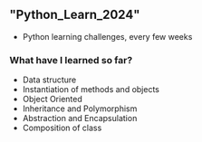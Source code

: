 ## "Python_Learn_2024"

* Python learning challenges, every few weeks 

### What have I learned so far?

* Data structure
* Instantiation of methods and objects
* Object Oriented
* Inheritance and Polymorphism
* Abstraction and Encapsulation
* Composition of class
